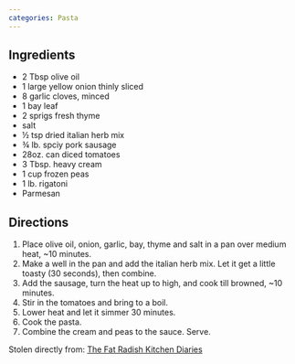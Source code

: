 ```yaml
---
categories: Pasta
---
```


## Ingredients

- 2 Tbsp olive oil
- 1 large yellow onion thinly sliced
- 8 garlic cloves, minced
- 1 bay leaf
- 2 sprigs fresh thyme
- salt
- &frac12; tsp dried italian herb mix
- &frac34; lb. spciy pork sausage
- 28oz. can diced tomatoes
- 3 Tbsp. heavy cream
- 1 cup frozen peas
- 1 lb. rigatoni
- Parmesan

## Directions

1. Place olive oil, onion, garlic, bay, thyme and salt in a pan over medium heat, ~10 minutes.
2. Make a well in the pan and add the italian herb mix. Let it get a little toasty (30 seconds), then combine.
3. Add the sausage, turn the heat up to high, and cook till browned, ~10 minutes.
4. Stir in the tomatoes and bring to a boil.
5. Lower heat and let it simmer 30 minutes.
6. Cook the pasta.
7. Combine the cream and peas to the sauce. Serve.

Stolen directly from: [The Fat Radish Kitchen Diaries](http://www.amazon.com/The-Fat-Radish-Kitchen-Diaries/dp/0847843343?tag=food52-20)
